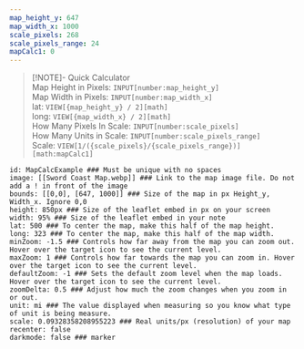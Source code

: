 ```yaml
---
map_height_y: 647
map_width_x: 1000
scale_pixels: 268
scale_pixels_range: 24
mapCalc1: 0
---
```


> [!NOTE]- Quick Calculator  
> Map Height in Pixels: `INPUT[number:map_height_y]`  
> Map Width in Pixels: `INPUT[number:map_width_x]`  
> lat: `VIEW[{map_height_y} / 2][math]`  
> long: `VIEW[{map_width_x} / 2][math]`  
> How Many Pixels In Scale: `INPUT[number:scale_pixels]`  
> How Many Units in Scale: `INPUT[number:scale_pixels_range]`  
> Scale: `VIEW[1/({scale_pixels}/{scale_pixels_range})][math:mapCalc1]`



```leaflet  
id: MapCalcExample ### Must be unique with no spaces  
image: [[Sword Coast Map.webp]] ### Link to the map image file. Do not add a ! in front of the image  
bounds: [[0,0], [647, 1000]] ### Size of the map in px Height_y, Width_x. Ignore 0,0  
height: 850px ### Size of the leaflet embed in px on your screen  
width: 95% ### Size of the leaflet embed in your note  
lat: 500 ### To center the map, make this half of the map height.  
long: 323 ### To center the map, make this half of the map width.  
minZoom: -1.5 ### Controls how far away from the map you can zoom out. Hover over the target icon to see the current level.  
maxZoom: 1 ### Controls how far towards the map you can zoom in. Hover over the target icon to see the current level.  
defaultZoom: -1 ### Sets the default zoom level when the map loads. Hover over the target icon to see the current level.  
zoomDelta: 0.5 ### Adjust how much the zoom changes when you zoom in or out.  
unit: mi ### The value displayed when measuring so you know what type of unit is being measure.  
scale: 0.09328358208955223 ### Real units/px (resolution) of your map  
recenter: false  
darkmode: false ### marker
```
